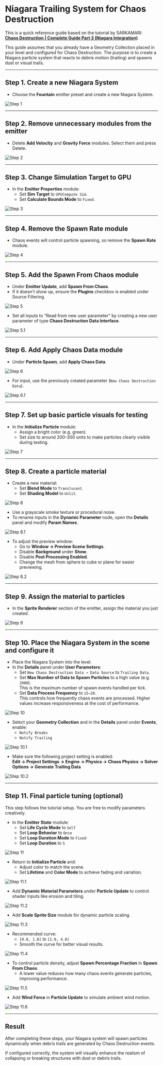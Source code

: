 # Niagara Trailing System for Chaos Destruction

This is a quick reference guide based on the tutorial by SARKAMARI:  
**[Chaos Destruction | Complete Guide Part 3 (Niagara Integration)](https://www.youtube.com/watch?v=u3hSFnBQpBM)**

This guide assumes that you already have a Geometry Collection placed in your level and configured for Chaos Destruction. The purpose is to create a Niagara particle system that reacts to debris motion (trailing) and spawns dust or visual trails.

---

## Step 1. Create a new Niagara System

- Choose the **Fountain** emitter preset and create a new Niagara System.

![Step 1](images/screen_001.jpg)

---

## Step 2. Remove unnecessary modules from the emitter

- Delete **Add Velocity** and **Gravity Force** modules. Select them and press Delete.

![Step 2](images/screen_002.jpg)

---

## Step 3. Change Simulation Target to GPU

- In the **Emitter Properties** module:
  - Set **Sim Target** to `GPUCompute Sim`.
  - Set **Calculate Bounds Mode** to `Fixed`.

![Step 3](images/screen_003.jpg)

---

## Step 4. Remove the Spawn Rate module

- Chaos events will control particle spawning, so remove the **Spawn Rate** module.

![Step 4](images/screen_004.jpg)

---

## Step 5. Add the Spawn From Chaos module

- Under **Emitter Update**, add **Spawn From Chaos**.
- If it doesn't show up, ensure the **Plugins** checkbox is enabled under Source Filtering.

![Step 5](images/screen_005.jpg)

- Set all inputs to "Read from new user parameter" by creating a new user parameter of type **Chaos Destruction Data Interface**.

![Step 5.1](images/screen_006.jpg)

---

## Step 6. Add Apply Chaos Data module

- Under **Particle Spawn**, add **Apply Chaos Data**.

![Step 6](images/screen_007.jpg)

- For input, use the previously created parameter (`New Chaos Destruction Data`).

![Step 6.1](images/screen_008.jpg)

---

## Step 7. Set up basic particle visuals for testing

- In the **Initialize Particle** module:
  - Assign a bright color (e.g. green).
  - Set size to around 200–300 units to make particles clearly visible during testing.

![Step 7](images/screen_009.jpg)

---

## Step 8. Create a particle material

- Create a new material:
  - Set **Blend Mode** to `Translucent`.
  - Set **Shading Model** to `Unlit`.

![Step 8](images/screen_010.jpg)

- Use a grayscale smoke texture or procedural noise.
- To rename inputs in the **Dynamic Parameter** node, open the **Details** panel and modify **Param Names**.

![Step 8.1](images/screen_011.jpg)

- To adjust the preview window:
  - Go to **Window → Preview Scene Settings**.
  - Disable **Background** under **Show**.
  - Disable **Post Processing Enabled**.
  - Change the mesh from sphere to cube or plane for easier previewing.

![Step 8.2](images/screen_012.jpg)

---

## Step 9. Assign the material to particles

- In the **Sprite Renderer** section of the emitter, assign the material you just created.

![Step 9](images/screen_013.jpg)

---

## Step 10. Place the Niagara System in the scene and configure it

- Place the Niagara System into the level.
- In the **Details** panel under **User Parameters**:
  - Set `New Chaos Destruction Data → Data Source` to `Trailing Data`.
  - Set **Max Number of Data to Spawn Particles** to a high value (e.g. `2000`).  
    This is the maximum number of spawn events handled per tick.
  - Set **Data Process Frequency** to `15–20`.  
    This controls how frequently chaos events are processed. Higher values increase responsiveness at the cost of performance.

![Step 10](images/screen_015.jpg)

- Select your **Geometry Collection** and in the **Details** panel under **Events**, enable:
  - `Notify Breaks`
  - `Notify Trailing`

![Step 10.1](images/screen_014.jpg)

- Make sure the following project setting is enabled:  
  **Edit → Project Settings → Engine → Physics → Chaos Physics → Solver Options → Generate Trailing Data**

![Step 10.2](images/screen_016.jpg)

---

## Step 11. Final particle tuning (optional)

This step follows the tutorial setup. You are free to modify parameters creatively.

- In the **Emitter State** module:
  - Set **Life Cycle Mode** to `Self`
  - Set **Loop Behavior** to `Once`
  - Set **Loop Duration Mode** to `Fixed`
  - Set **Loop Duration** to `5`

![Step 11](images/screen_017.jpg)

- Return to **Initialize Particle** and:
  - Adjust color to match the scene.
  - Set **Lifetime** and **Color Mode** to achieve fading and variation.

![Step 11.1](images/screen_018.jpg)

- Add **Dynamic Material Parameters** under **Particle Update** to control shader inputs like erosion and tiling.

![Step 11.2](images/screen_019.jpg)

- Add **Scale Sprite Size** module for dynamic particle scaling.

![Step 11.3](images/screen_021.jpg)

- Recommended curve:
  - `[0.8, 1.0]` to `[1.0, 4.0]`
  - Smooth the curve for better visual results.

![Step 11.4](images/screen_022.jpg)

- To control particle density, adjust **Spawn Percentage Fraction** in **Spawn From Chaos**.
  - A lower value reduces how many chaos events generate particles, improving performance.

![Step 11.5](images/screen_023.jpg)

- Add **Wind Force** in **Particle Update** to simulate ambient wind motion.

![Step 11.6](images/screen_024.jpg)

---

## Result

After completing these steps, your Niagara system will spawn particles dynamically when debris trails are generated by Chaos Destruction events.

If configured correctly, the system will visually enhance the realism of collapsing or breaking structures with dust or debris trails.
